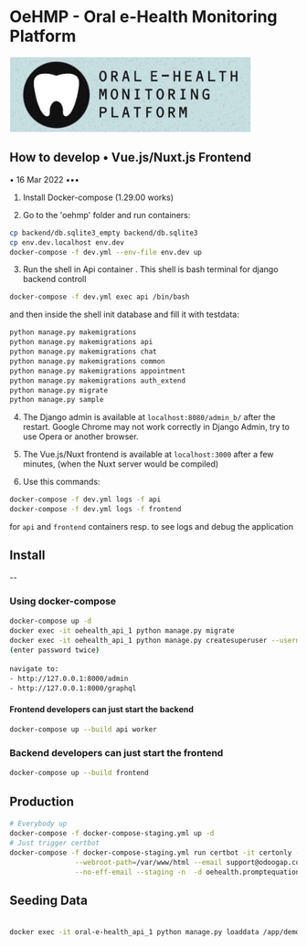 # OeHMP - Oral e-Health Monitoring Platform
<img title="Oral e-Health Monitoring Platform" src="/OeHMP_logo.jpg">

## How to develop • Vue.js/Nuxt.js Frontend

• 16 Mar 2022 •••

1. Install Docker-compose (1.29.00 works)

2. Go to the 'oehmp' folder and run containers:

```bash
cp backend/db.sqlite3_empty backend/db.sqlite3
cp env.dev.localhost env.dev
docker-compose -f dev.yml --env-file env.dev up
```

3. Run the shell in Api container . This shell is bash terminal for django backend controll

```bash
docker-compose -f dev.yml exec api /bin/bash
```

and then inside the shell init database and fill it with testdata:

```bash
python manage.py makemigrations
python manage.py makemigrations api
python manage.py makemigrations chat
python manage.py makemigrations common
python manage.py makemigrations appointment
python manage.py makemigrations auth_extend
python manage.py migrate
python manage.py sample
```

4. The Django admin is available at `localhost:8080/admin_b/` after the restart.
   Google Chrome may not work correctly in Django Admin, try to use Opera or another browser.

5. The Vue.js/Nuxt frontend is available at `localhost:3000` after a few minutes, (when the Nuxt server would be compiled)

6. Use this commands:

```bash
docker-compose -f dev.yml logs -f api
docker-compose -f dev.yml logs -f frontend
```

for `api` and `frontend` containers resp. to see logs and debug the application

## Install

--

### Using docker-compose

```bash
docker-compose up -d
docker exec -it oehealth_api_1 python manage.py migrate
docker exec -it oehealth_api_1 python manage.py createsuperuser --username=dd --email=dd@dd.pt
(enter password twice)

navigate to:
- http://127.0.0.1:8000/admin
- http://127.0.0.1:8000/graphql

```

#### Frontend developers can just start the backend

```bash
docker-compose up --build api worker
```

### Backend developers can just start the frontend

```bash
docker-compose up --build frontend
```

## Production

```bash
# Everybody up
docker-compose -f docker-compose-staging.yml up -d
# Just trigger certbot
docker-compose -f docker-compose-staging.yml run certbot -it certonly --webroot \
                --webroot-path=/var/www/html --email support@odoogap.com --agree-tos \
                --no-eff-email --staging -n  -d oehealth.promptequation.com
```

## Seeding Data

```bash

docker exec -it oral-e-health_api_1 python manage.py loaddata /app/demo_data.json
